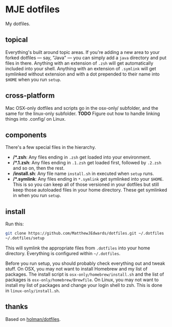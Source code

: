 # MJE dotfiles

My dotfiles.

## topical

Everything's built around topic areas. If you're adding a new area to your forked dotfiles — say, "Java" — you can simply add a `java` directory and put files in there. Anything with an extension of `.zsh` will get automatically included into your shell. Anything with an extension of `.symlink` will get symlinked without extension and with a dot prepended to their name into `$HOME` when you run `setup`.

## cross-platform

Mac OSX-only dotfiles and scripts go in the osx-only/ subfolder, and the same for the linux-only subfolder.  **TODO** Figure out how to handle linking things into .config/ on Linux.

## components

There's a few special files in the hierarchy.

- **<topic>/\*.zsh**: Any files ending in `.zsh` get loaded into your environment.
- **<topic>/\*.1.zsh**: Any files ending in `.1.zsh` get loaded first, followed by `.2.zsh` and so on, then the rest.
- **<topic>/install.sh**: Any file name `install.sh` in executed when `setup` runs.
- **<topic>/\*.symlink**: Any files ending in `*.symlink` get symlinked into your `$HOME`.  This is so you can keep all of those versioned in your dotfiles but still keep those autoloaded files in your home directory. These get symlinked in when you run `setup`.

## install

Run this:

```sh
git clone https://github.com/MatthewJEdwards/dotfiles.git ~/.dotfiles
~/.dotfiles/setup
```

This will symlink the appropriate files from `.dotfiles` into your home directory. Everything is configured within `~/.dotfiles`.

Before you run setup, you should probably check everything out and tweak stuff.  On OSX, you may not want to install Homebrew and my list of packages.  The install script is `osx-only/homebrew/install.sh` and the list of packages is `osx-only/homebrew/Brewfile`.  On Linux, you may not want to install my list of packages and change your login shell to zsh.  This is done in `linux-only/install.sh`.

## thanks

Based on [holman/dotfiles](https://github.com/holman/dotfiles).
